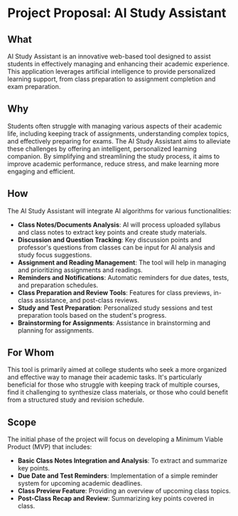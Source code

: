 # Project Proposal: AI Study Assistant

## What
AI Study Assistant is an innovative web-based tool designed to assist students in effectively managing and enhancing their academic experience. This application leverages artificial intelligence to provide personalized learning support, from class preparation to assignment completion and exam preparation.

## Why
Students often struggle with managing various aspects of their academic life, including keeping track of assignments, understanding complex topics, and effectively preparing for exams. The AI Study Assistant aims to alleviate these challenges by offering an intelligent, personalized learning companion. By simplifying and streamlining the study process, it aims to improve academic performance, reduce stress, and make learning more engaging and efficient.

## How
The AI Study Assistant will integrate AI algorithms for various functionalities:

- **Class Notes/Documents Analysis**: AI will process uploaded syllabus and class notes to extract key points and create study materials.
- **Discussion and Question Tracking**: Key discussion points and professor's questions from classes can be input for AI analysis and study focus suggestions.
- **Assignment and Reading Management**: The tool will help in managing and prioritizing assignments and readings.
- **Reminders and Notifications**: Automatic reminders for due dates, tests, and preparation schedules.
- **Class Preparation and Review Tools**: Features for class previews, in-class assistance, and post-class reviews.
- **Study and Test Preparation**: Personalized study sessions and test preparation tools based on the student's progress.
- **Brainstorming for Assignments**: Assistance in brainstorming and planning for assignments.

## For Whom
This tool is primarily aimed at college students who seek a more organized and effective way to manage their academic tasks. It's particularly beneficial for those who struggle with keeping track of multiple courses, find it challenging to synthesize class materials, or those who could benefit from a structured study and revision schedule.

## Scope
The initial phase of the project will focus on developing a Minimum Viable Product (MVP) that includes:

- **Basic Class Notes Integration and Analysis**: To extract and summarize key points.
- **Due Date and Test Reminders**: Implementation of a simple reminder system for upcoming academic deadlines.
- **Class Preview Feature**: Providing an overview of upcoming class topics.
- **Post-Class Recap and Review**: Summarizing key points covered in class.
